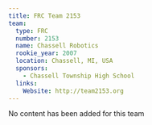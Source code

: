 ```yaml
---
title: FRC Team 2153
team:
  type: FRC
  number: 2153
  name: Chassell Robotics
  rookie_year: 2007
  location: Chassell, MI, USA
  sponsors:
    - Chassell Township High School
  links:
    Website: http://team2153.org
---
```

No content has been added for this team